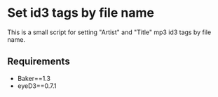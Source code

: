 Set id3 tags by file name
===================

This is a small script for setting "Artist" and "Title" mp3 id3 tags by file name.

Requirements
-------------------
 - Baker==1.3
 - eyeD3==0.7.1